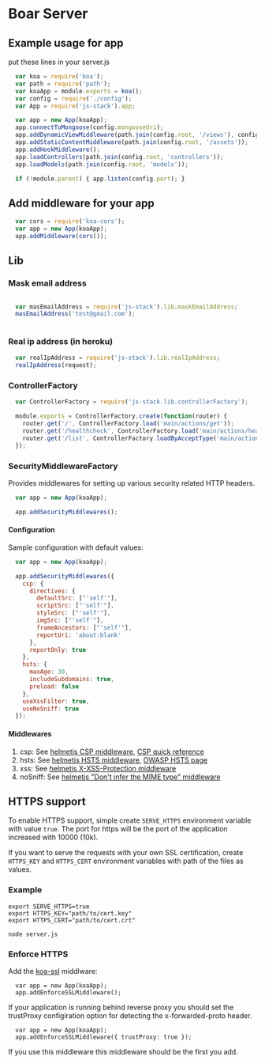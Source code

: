 # Boar Server 

## Example usage for app

put these lines in your server.js
``` javascript
  var koa = require('koa');
  var path = require('path');
  var koaApp = module.exports = koa();
  var config = require('./config');
  var App = require('js-stack').app;

  var app = new App(koaApp);
  app.connectToMongoose(config.mongooseUri);
  app.addDynamicViewMiddleware(path.join(config.root, '/views'), config.env === 'development');
  app.addStaticContentMiddleware(path.join(config.root, '/assets'));
  app.addHookMiddleware();
  app.loadControllers(path.join(config.root, 'controllers'));
  app.loadModels(path.join(config.root, 'models'));

  if (!module.parent) { app.listen(config.port); }
```
## Add middleware for your app
``` javascript
  var cors = require('koa-cors');
  var app = new App(koaApp);
  app.addMiddleware(cors());
```

## Lib

### Mask email address
``` javascript

  var masEmailAddress = require('js-stack').lib.maskEmailAddress;
  masEmailAddress('test@gmail.com');
  
```
### Real ip address (in heroku)
``` javascript
  var realIpAddress = require('js-stack').lib.realIpAddress;
  realIpAddress(request);
```
### ControllerFactory
``` javascript
  var ControllerFactory = require('js-stack.lib.controllerFactory');

  module.exports = ControllerFactory.create(function(router) {
    router.get('/', ControllerFactory.load('main/actions/get'));
    router.get('/healthcheck', ControllerFactory.load('main/actions/healthcheck/get'));
    router.get('/list', ControllerFactory.loadByAcceptType('main/actions/list/get'));
  });
```

### SecurityMiddlewareFactory
Provides middlewares for setting up various security related HTTP headers.

``` javascript
  var app = new App(koaApp);

  app.addSecurityMiddlewares();
```

#### Configuration
Sample configuration with default values:

``` javascript
  var app = new App(koaApp);

  app.addSecurityMiddlewares({
    csp: {
      directives: {
        defaultSrc: ["'self'"],
        scriptSrc: ["'self'"],
        styleSrc: ["'self'"],
        imgSrc: ["'self'"],
        frameAncestors: ["'self'"],
        reportUri: 'about:blank'
      },
      reportOnly: true
    },
    hsts: {
      maxAge: 30,
      includeSubdomains: true,
      preload: false
    },
    useXssFilter: true,
    useNoSniff: true
  });
```

#### Middlewares

1. csp: See [helmetjs CSP middleware](https://github.com/helmetjs/csp), [CSP quick reference](http://content-security-policy.com/)
2. hsts: See [helmetjs HSTS middleware](https://github.com/helmetjs/hsts), [OWASP HSTS page](https://www.owasp.org/index.php/HTTP_Strict_Transport_Security)
3. xss: See [helmetjs X-XSS-Protection middleware](https://github.com/helmetjs/x-xss-protection)
4. noSniff: See [helmetjs "Don't infer the MIME type" middleware](https://github.com/helmetjs/dont-sniff-mimetype)

## HTTPS support
To enable HTTPS support, simple create `SERVE_HTTPS` environment variable with value `true`.
The port for https will be the port of the application increased with 10000 (10k).

If you want to serve the requests with your own SSL certification, create `HTTPS_KEY` and `HTTPS_CERT`
environment variables with path of the files as values.

### Example
```
export SERVE_HTTPS=true
export HTTPS_KEY="path/to/cert.key"
export HTTPS_CERT="path/to/cert.crt"

node server.js
```

### Enforce HTTPS

Add the [koa-ssl](https://github.com/jclem/koa-ssl) middlware:
```
  var app = new App(koaApp);
  app.addEnforceSSLMiddleware();
```

If your application is running behind reverse proxy you should set the trustProxy configiration option for detecting the x-forwarded-proto header.
```
  var app = new App(koaApp);
  app.addEnforceSSLMiddleware({ trustProxy: true });
```

If you use this middleware this middleware should be the first you add.

